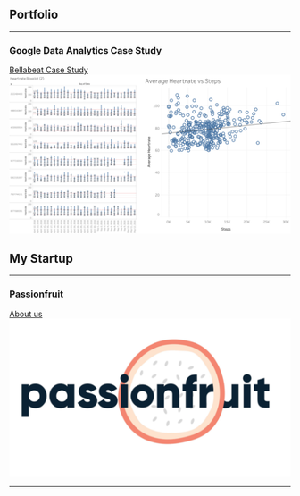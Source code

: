 ## Portfolio

---

### Google Data Analytics Case Study 

[Bellabeat Case Study](/sample_page)
<img src="images/thumbnail.png?raw=true"/>



## My Startup

---



### Passionfruit


[About us](/startup_page)
<img src="images/passionfruit_tn2.png?raw=true"/>

---
